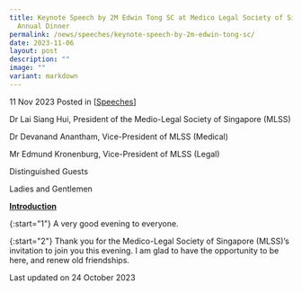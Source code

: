 ```yaml
---
title: Keynote Speech by 2M Edwin Tong SC at Medico Legal Society of Singapore
  Annual Dinner
permalink: /news/speeches/keynote-speech-by-2m-edwin-tong-sc/
date: 2023-11-06
layout: post
description: ""
image: ""
variant: markdown
---
```

11 Nov 2023 Posted in [[Speeches](/news/speeches)]

Dr Lai Siang Hui, President of the Medio-Legal Society of Singapore (MLSS)

Dr Devanand Anantham, Vice-President of MLSS (Medical)

Mr Edmund Kronenburg, Vice-President of MLSS (Legal)

Distinguished Guests

Ladies and Gentlemen

<b><u>Introduction</u></b>

{:start="1"}
A very good evening to everyone. 

{:start="2"}
Thank you for the Medico-Legal Society of Singapore (MLSS)’s invitation to join you this evening. I am glad to have the opportunity to be here, and renew old friendships. 


<p></p><p class="right-side-updated">Last updated on 24 October 2023</p>
